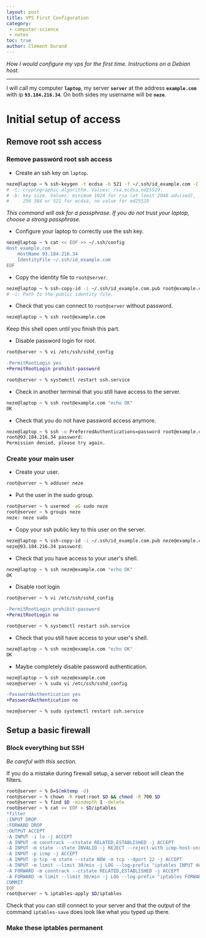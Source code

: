 ```yaml
---
layout: post
title: VPS First Configuration
category:
 - computer-science
 - notes
toc: true
author: Clément Durand
---
```


*How I would configure my vps for the first time. Instructions on a Debian host.*

---

I will call my computer **`laptop`**, my server **`server`** at the address
**`example.com`** with ip **`93.184.216.34`**.
On both sides my username will be **`neze`**.

# Initial setup of access

## Remove root ssh access

### Remove password root ssh access

  * Create an ssh key on `laptop`.

```sh
neze@laptop ~ % ssh-keygen -t ecdsa -b 521 -f ~/.ssh/id_example.com -C "neze@laptop"
# -t: cryptographic algorithm. Values: rsa,ecdsa,ed25519.
# -b: key size. Values: minimum 1024 for rsa (at least 2048 advised),
#     256 384 or 521 for ecdsa, no value for ed25519
```

*This command will ask for a passphrase. If you do not trust your laptop, choose a strong passphrase.*

  * Configure your laptop to correctly use the ssh key.

```sh
neze@laptop ~ % cat << EOF >> ~/.ssh/config
Host example.com
    HostName 93.184.216.34
    IdentityFile ~/.ssh/id_example.com
EOF
```

  * Copy the identity file to `root@server`.

```sh
neze@laptop ~ % ssh-copy-id -i ~/.ssh/id_example.com.pub root@example.com
# -i: Path to the public identity file.
```

  * Check that you can connect to `root@server` without password.

```sh
neze@laptop ~ % ssh root@example.com
```

Keep this shell open until you finish this part.

  * Disable password login for root.

```sh
root@server ~ % vi /etc/ssh/sshd_config
```

```diff
-PermitRootLogin yes
+PermitRootLogin prohibit-password
```

```sh
root@server ~ % systemctl restart ssh.service
```

  * Check in another terminal that you still have access to the server.

```sh
neze@laptop ~ % ssh root@example.com "echo OK"
OK
```

  * Check that you do not have password access anymore.

```sh
neze@laptop ~ % ssh -o PreferredAuthentications=password root@example.com
root@93.184.216.34 password:
Permission denied, please try again.
```

### Create your main user

  * Create your user.

```sh
root@server ~ % adduser neze
```

  * Put the user in the sudo group.

```sh
root@server ~ % usermod -aG sudo neze
root@server ~ % groups neze
neze: neze sudo
```

  * Copy your ssh public key to this user on the server.

```sh
neze@laptop ~ % ssh-copy-id -i ~/.ssh/id_example.com.pub neze@example.com
neze@93.184.216.34 password:
```

  * Check that you have access to your user's shell.

```sh
neze@laptop ~ % ssh neze@example.com "echo OK"
OK
```

  * Disable root login

```sh
root@server ~ % vi /etc/ssh/sshd_config
```

```diff
-PermitRootLogin prohibit-password
+PermitRootLogin no
```

```sh
root@server ~ % systemctl restart ssh.service
```

  * Check that you still have access to your user's shell.

```sh
neze@laptop ~ % ssh neze@example.com "echo OK"
OK
```

  * Maybe completely disable password authentication.

```sh
neze@laptop ~ % ssh neze@example.com
neze@server ~ % sudo vi /etc/ssh/sshd_config
```

```diff
-PasswordAuthentication yes
+PasswordAuthentication no
```

```sh
neze@server ~ % sudo systemctl restart ssh.service
```

## Setup a basic firewall

### Block everything but SSH

*Be careful with this section.*

If you do a mistake during firewall setup, a server reboot will clean the
filters.

```sh
root@server ~ % D=$(mktemp -d)
root@server ~ % chown -R root:root $D && chmod -R 700 $D
root@server ~ % find $D -mindepth 1 -delete
root@server ~ % cat << EOF > $D/iptables
*filter
:INPUT DROP
:FORWARD DROP
:OUTPUT ACCEPT
-A INPUT -i lo -j ACCEPT
-A INPUT -m conntrack --ctstate RELATED,ESTABLISHED -j ACCEPT
-A INPUT -m state --state INVALID -j REJECT --reject-with icmp-host-unreachable
-A INPUT -p icmp -j ACCEPT
-A INPUT -p tcp -m state --state NEW -m tcp --dport 22 -j ACCEPT
-A INPUT -m limit --limit 30/min -j LOG --log-prefix "iptables INPUT denied: " --log-level 7
-A FORWARD -m conntrack --ctstate RELATED,ESTABLISHED -j ACCEPT
-A FORWARD -m limit --limit 30/min -j LOG --log-prefix "iptables FORWARD denied: " --log-level 7
COMMIT
EOF
root@server ~ % iptables-apply $D/iptables
```

Check that you can still connect to your server and that the output of the
command `iptables-save` does look like what you typed up there.

### Make these iptables permanent

